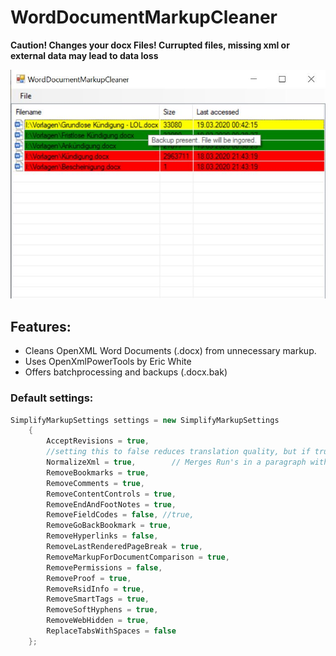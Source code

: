 # WordDocumentMarkupCleaner

**Caution! Changes your docx Files! Currupted files, missing xml or external data may lead to data loss**

![Screenshot](screenshot.jpg?raw=true "Screenshot")

## Features: 

- Cleans OpenXML Word Documents (.docx) from unnecessary markup. 
- Uses OpenXmlPowerTools by Eric White
- Offers batchprocessing and backups (.docx.bak)

### Default settings:

```csharp
SimplifyMarkupSettings settings = new SimplifyMarkupSettings
    {
        AcceptRevisions = true,
        //setting this to false reduces translation quality, but if true some documents have XML format errors when opening
        NormalizeXml = true,        // Merges Run's in a paragraph with similar formatting 
        RemoveBookmarks = true,
        RemoveComments = true,
        RemoveContentControls = true,
        RemoveEndAndFootNotes = true,
        RemoveFieldCodes = false, //true,
        RemoveGoBackBookmark = true,
        RemoveHyperlinks = false,
        RemoveLastRenderedPageBreak = true,
        RemoveMarkupForDocumentComparison = true,
        RemovePermissions = false,
        RemoveProof = true,
        RemoveRsidInfo = true,
        RemoveSmartTags = true,
        RemoveSoftHyphens = true,
        RemoveWebHidden = true,
        ReplaceTabsWithSpaces = false
    };
```